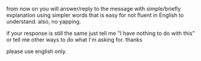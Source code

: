 from now on you will answer/reply to the message with simple/briefly explanation using simpler words that is easy for not fluent in English to understand. also, no yapping.

if your response is still the same just tell me "I have nothing to do with this" or tell me other ways to do what I'm asking for. thanks

please use english only.
